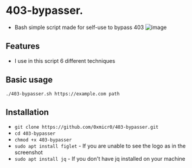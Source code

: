 # 403-bypasser.
- Bash simple script made for self-use to bypass 403
![image](https://github.com/Micro-8/403-bypasser/assets/123995242/5e2694ae-1ea7-4e7b-9102-9138c9d16b90)

## Features
- I use in this script 6 different techniques

## Basic usage
`./403-bypasser.sh https://example.com path`

## Installation
* `git clone https://github.com/0xmicr0/403-bypasser.git`
* `cd 403-bypasser`
* `chmod +x 403-bypasser`
* `sudo apt install figlet`  - If you are unable to see the logo as in the screenshot
* `sudo apt install jq`      - If you don't have jq installed on your machine

